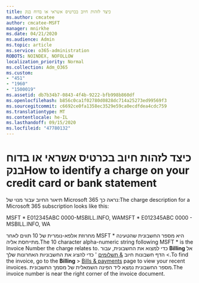 ```yaml
---
title: כיצד לזהות חיוב בכרטיס אשראי או בדוח בנק
ms.author: cmcatee
author: cmcatee-MSFT
manager: mnirkhe
ms.date: 04/21/2020
ms.audience: Admin
ms.topic: article
ms.service: o365-administration
ROBOTS: NOINDEX, NOFOLLOW
localization_priority: Normal
ms.collection: Adm_O365
ms.custom:
- "451"
- "1960"
- "1500019"
ms.assetid: db7b34b7-0843-4f4b-9222-bfb998b860df
ms.openlocfilehash: b856c0ca1f02780d0828dc714a25273ed99569f3
ms.sourcegitcommit: c6692ce0fa1358ec3529e59ca0ecdfdea4cdc759
ms.translationtype: MT
ms.contentlocale: he-IL
ms.lasthandoff: 09/15/2020
ms.locfileid: "47780132"
---
```

# <a name="how-to-identify-a-charge-on-your-credit-card-or-bank-statement"></a><span data-ttu-id="c1ae4-102">כיצד לזהות חיוב בכרטיס אשראי או בדוח בנק</span><span class="sxs-lookup"><span data-stu-id="c1ae4-102">How to identify a charge on your credit card or bank statement</span></span>

<span data-ttu-id="c1ae4-103">תיאור החיוב עבור מנוי של Microsoft 365 נראה כך:</span><span class="sxs-lookup"><span data-stu-id="c1ae4-103">The charge description for a Microsoft 365 subscription looks like this:</span></span>
  
<span data-ttu-id="c1ae4-104">MSFT \* E012345ABC 0000-MSBILL.INFO, WA</span><span class="sxs-lookup"><span data-stu-id="c1ae4-104">MSFT \* E012345ABC 0000 - MSBILL.INFO, WA</span></span>
  
<span data-ttu-id="c1ae4-105">מחרוזת אלפא-נומרית של 10 תווים לאחר MSFT \* היא מספר החשבונית שהטעינה מתייחסת אליה.</span><span class="sxs-lookup"><span data-stu-id="c1ae4-105">The 10 character alpha-numeric string following MSFT \* is the Invoice Number the charge relates to.</span></span> <span data-ttu-id="c1ae4-106">כדי למצוא את החשבונית, עבור **Billing** אל \> הדף חשבונות חיוב [& תשלומים](https://go.microsoft.com/fwlink/p/?linkid=848039) ' כדי להציג את החשבוניות האחרונות שלך.</span><span class="sxs-lookup"><span data-stu-id="c1ae4-106">To find the invoice, go to the **Billing** \> [Bills & payments](https://go.microsoft.com/fwlink/p/?linkid=848039) page to view your recent invoices.</span></span> <span data-ttu-id="c1ae4-107">מספר החשבונית נמצא ליד הפינה השמאלית של מסמך החשבונית.</span><span class="sxs-lookup"><span data-stu-id="c1ae4-107">The invoice number is near the right corner of the invoice document.</span></span>